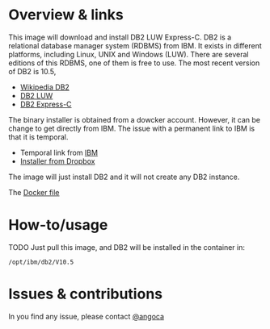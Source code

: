 # Overview & links

This image will download and install DB2 LUW Express-C.
DB2 is a relational database manager system (RDBMS) from IBM.
It exists in different platforms, including Linux, UNIX and Windows (LUW).
There are several editions of this RDBMS, one of them is free to use.
The most recent version of DB2 is 10.5,

 * [Wikipedia DB2](https://en.wikipedia.org/wiki/IBM_DB2)
 * [DB2 LUW](http://www.ibm.com/software/data/db2/)
 * [DB2 Express-C](http://www.ibm.com/software/data/db2/express-c/download.html)

The binary installer is obtained from a dowcker account.
However, it can be change to get directly from IBM.
The issue with a permanent link to IBM is that it is temporal.

 * Temporal link from [IBM](https://iwm.dhe.ibm.com/sdfdl/v2/regs2/db2pmopn/db2_v105/expc/Xa.2/Xb.aA_60_-i75MwLycnAcDm34-Rpkd7iPiwBl5dXV2dsg/Xc.db2_v105/expc/v10.5_linuxx64_expc.tar.gz/Xd./Xf.LPr.D1vk/Xg.7895377/Xi.swg-db2expressc/XY.regsrvs/XZ.IDHvhZPPvIFxusUn-kAGX-Mv1qU/v10.5_linuxx64_expc.tar.gz)
 * [Installer from Dropbox](https://www.dropbox.com/s/ut3136498v8lbti/v10.5_linuxx64_expc.tar.gz)

The image will just install DB2 and it will not create any DB2 instance.

The [Docker file](https://github.com/angoca/db2-dockers/blob/master/10.5/Dockerfile)

# How-to/usage

TODO Just pull this image, and DB2 will be installed in the container in:

    /opt/ibm/db2/V10.5

# Issues & contributions

In you find any issue, please contact [@angoca](https://twitter.com/angoca)
